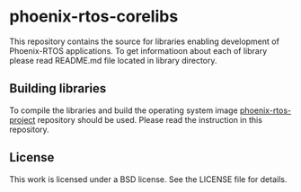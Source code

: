 # phoenix-rtos-corelibs

This repository contains the source for libraries enabling development of Phoenix-RTOS applications. To get informatioon about each of library please read
README.md file located in library directory.

## Building libraries
To compile the libraries and build the operating system image [phoenix-rtos-project](https://github.com/phoenix-rtos/phoenix-rtos-project) repository should be used.
Please read the instruction in this repository.

## License
This work is licensed under a BSD license. See the LICENSE file for details.
